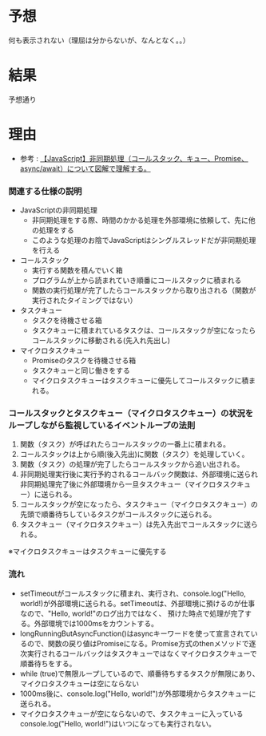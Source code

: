 # 予想

何も表示されない（理屈は分からないが、なんとなく。。）

# 結果

予想通り

# 理由

- 参考 : [【JavaScript】非同期処理（コールスタック、キュー、Promise、async/await）について図解で理解する。](https://qiita.com/sho_U/items/f07a4f3e7760a9729f10)

### 関連する仕様の説明

- JavaScriptの非同期処理
  - 非同期処理をする際、時間のかかる処理を外部環境に依頼して、先に他の処理をする
  - このような処理のお陰でJavaScriptはシングルスレッドだが非同期処理を行える
- コールスタック
  - 実行する関数を積んでいく箱
  - プログラムが上から読まれていき順番にコールスタックに積まれる
  - 関数の実行処理が完了したらコールスタックから取り出される（関数が実行されたタイミングではない）
- タスクキュー
  - タスクを待機させる箱
  - タスクキューに積まれているタスクは、コールスタックが空になったらコールスタックに移動される(先入れ先出し)
- マイクロタスクキュー
  - Promiseのタスクを待機させる箱
  - タスクキューと同じ働きをする
  - マイクロタスクキューはタスクキューに優先してコールスタックに積まれる。

### コールスタックとタスクキュー（マイクロタスクキュー）の状況をループしながら監視しているイベントループの法則

1. 関数（タスク）が呼ばれたらコールスタックの一番上に積まれる。
1. コールスタックは上から順(後入先出)に関数（タスク）を処理していく。
1. 関数（タスク）の処理が完了したらコールスタックから追い出される。
1. 非同期処理実行後に実行予約されるコールバック関数は、外部環境に送られ非同期処理完了後に外部環境から一旦タスクキュー（マイクロタスクキュー）に送られる。
1. コールスタックが空になったら、タスクキュー（マイクロタスクキュー）の先頭で順番待ちしているタスクがコールスタックに送られる。
1. タスクキュー（マイクロタスクキュー）は先入先出でコールスタックに送られる。

※マイクロタスクキューはタスクキューに優先する

### 流れ

- setTimeoutがコールスタックに積まれ、実行され、console.log("Hello, world!)が外部環境に送られる。setTimeoutは、外部環境に預けるのが仕事なので、"Hello, world!"のログ出力ではなく、 預けた時点で処理が完了する。外部環境では1000msをカウントする。
- longRunningButAsyncFunction()はasyncキーワードを使って宣言されているので、関数の戻り値はPromiseになる。Promise方式のthenメソッドで逐次実行されるコールバックはタスクキューではなくマイクロタスクキューで順番待ちをする。
- while (true)で無限ループしているので、順番待ちするタスクが無限にあり、マイクロタスクキューは空にならない
- 1000ms後に、console.log("Hello, world!")が外部環境からタスクキューに送られる。
- マイクロタスクキューが空にならないので、タスクキューに入っているconsole.log("Hello, world!")はいつになっても実行されない。
